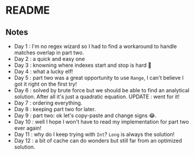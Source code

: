 # README

## Notes

* Day 1 : I'm no regex wizard so I had to find a workaround to handle matches overlap in part two.
* Day 2 : a quick and easy one
* Day 3 : knowning where indexes start and stop is hard 🤣
* Day 4 : what a lucky elf!
* Day 5 : part two was a great opportunity to use `Range`, I can't believe I got it right on the first try!
* Day 6 : solved by brute force but we should be able to find an analytical solution. After all it's just a quadratic equation. UPDATE : went for it!
* Day 7 : ordering everything.
* Day 8 : keeping part two for later.
* Day 9 : part two: ok let's copy-paste and change signs 😂.
* Day 10 : well I hope I won't have to read my implementation for part two ever again!
* Day 11 : why do I keep trying with `Int`? `Long` is always the solution!
* Day 12 : a bit of cache can do wonders but still far from an optimized solution.
